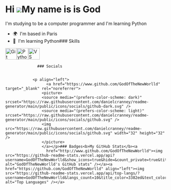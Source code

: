Hi ![](https://user-images.githubusercontent.com/18350557/176309783-0785949b-9127-417c-8b55-ab5a4333674e.gif)My name is is God
==============================================================================================================================

I'm studying to be a computer programmer and I'm learning Python

*   🌍  I'm based in Paris
*   🧠  I'm learning Python### Skills 
<p align="left">
<a href="https://git-scm.com/" target="_blank" rel="noreferrer"><img src="https://raw.githubusercontent.com/danielcranney/readme-generator/main/public/icons/skills/git-colored.svg" width="36" height="36" alt="Git" /></a><a href="https://www.python.org/" target="_blank" rel="noreferrer"><img src="https://raw.githubusercontent.com/danielcranney/readme-generator/main/public/icons/skills/python-colored.svg" width="36" height="36" alt="Python" /></a><a href="https://code.visualstudio.com/" target="_blank" rel="noreferrer"><img src="https://raw.githubusercontent.com/danielcranney/readme-generator/main/public/icons/skills/visualstudiocode.svg" width="36" height="36" alt="VS Code" /></a>
                    </p>
                    
                  ### Socials
                  
                  
                <p align="left">
                      <a href="https://www.github.com/GodOfTheNewWorlld" target="_blank" rel="noreferrer">
                    <picture>
                    <source media="(prefers-color-scheme: dark)" srcset="https://raw.githubusercontent.com/danielcranney/readme-generator/main/public/icons/socials/github-dark.svg" />
                    <source media="(prefers-color-scheme: light)" srcset="https://raw.githubusercontent.com/danielcranney/readme-generator/main/public/icons/socials/github.svg" />
                    <img src="https://raw.githubusercontent.com/danielcranney/readme-generator/main/public/icons/socials/github.svg" width="32" height="32" />
                    </picture>
                    </a></p>### Badges<b>My GitHub Stats</b><a
                      href="http://www.github.com/GodOfTheNewWorlld"><img src="https://github-readme-stats.vercel.app/api?username=GodOfTheNewWorlld&show_icons=true&hide=&count_private=true&title_color=3382ed&text_color=64748b&icon_color=6366f1&bg_color=181824&hide_border=true&show_icons=true" alt="GodOfTheNewWorlld's GitHub stats" /></a><a href="https://github.com/GodOfTheNewWorlld" align="left"><img src="https://github-readme-stats.vercel.app/api/top-langs/?username=GodOfTheNewWorlld&langs_count=10&title_color=3382ed&text_color=64748b&icon_color=6366f1&bg_color=181824&hide_border=true&locale=en&custom_title=Top%20%Languages" alt="Top Languages" /></a>
